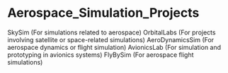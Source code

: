 # Aerospace_Simulation_Projects
SkySim (For simulations related to aerospace)
OrbitalLabs (For projects involving satellite or space-related simulations)
AeroDynamicsSim (For aerospace dynamics or flight simulation)
AvionicsLab (For simulation and prototyping in avionics systems)
FlyBySim (For aerospace flight simulations)
